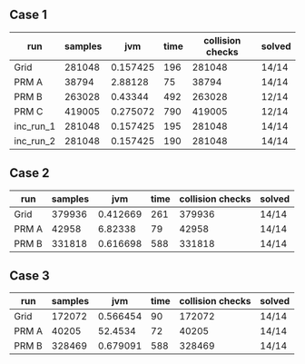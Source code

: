 ## Case 1
| run       |   samples |      jvm |   time |   collision checks | solved   |
|-----------|-----------|----------|--------|--------------------|----------|
| Grid      |    281048 | 0.157425 |    196 |             281048 | 14/14    |
| PRM A     |     38794 | 2.88128  |     75 |              38794 | 14/14    |
| PRM B     |    263028 | 0.43344  |    492 |             263028 | 12/14    |
| PRM C     |    419005 | 0.275072 |    790 |             419005 | 12/14    |
| inc_run_1 |    281048 | 0.157425 |    195 |             281048 | 14/14    |
| inc_run_2 |    281048 | 0.157425 |    190 |             281048 | 14/14    |

## Case 2
| run   |   samples |      jvm |   time |   collision checks | solved   |
|-------|-----------|----------|--------|--------------------|----------|
| Grid  |    379936 | 0.412669 |    261 |             379936 | 14/14    |
| PRM A |     42958 | 6.82338  |     79 |              42958 | 14/14    |
| PRM B |    331818 | 0.616698 |    588 |             331818 | 14/14    |

## Case 3
| run   |   samples |       jvm |   time |   collision checks | solved   |
|-------|-----------|-----------|--------|--------------------|----------|
| Grid  |    172072 |  0.566454 |     90 |             172072 | 14/14    |
| PRM A |     40205 | 52.4534   |     72 |              40205 | 14/14    |
| PRM B |    328469 |  0.679091 |    588 |             328469 | 14/14    |

